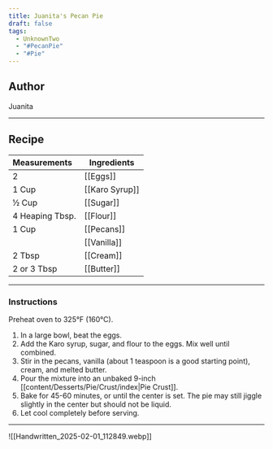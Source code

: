 ```yaml
---
title: Juanita's Pecan Pie
draft: false
tags:
  - UnknownTwo
  - "#PecanPie"
  - "#Pie"
---
```

## Author
Juanita
___
## Recipe

| Measurements | Ingredients               |
| :----------- | ------------------------- |
| 2                 | [[Eggs]]           |
| 1 Cup             | [[Karo Syrup]]     |
| ½ Cup             | [[Sugar]]          |
| 4 Heaping Tbsp.   | [[Flour]]          |
| 1 Cup             | [[Pecans]]         |
|                   | [[Vanilla]]        |
| 2 Tbsp            | [[Cream]]          |
| 2 or 3 Tbsp       | [[Butter]]         |
___
### Instructions
 Preheat oven to 325°F (160°C).
1. In a large bowl, beat the eggs.
2. Add the Karo syrup, sugar, and flour to the eggs. Mix well until combined.
3. Stir in the pecans, vanilla (about 1 teaspoon is a good starting point), cream, and melted butter.
4. Pour the mixture into an unbaked 9-inch [[content/Desserts/Pie/Crust/index|Pie Crust]].
5. Bake for 45-60 minutes, or until the center is set. The pie may still jiggle slightly in the center but should not be liquid.  
6. Let cool completely before serving.
___
![[Handwritten_2025-02-01_112849.webp]]